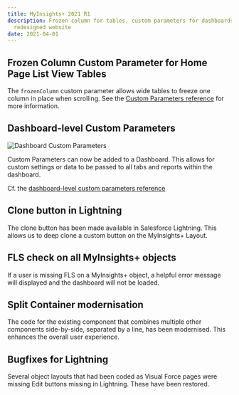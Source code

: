 ```yaml
---
title: MyInsights+ 2021 R1
description: Frozen column for tables, custom parameters for dashboards and a
  redesigned website
date: 2021-04-01
---
```

## Frozen Column Custom Parameter for Home Page List View Tables

The `frozenColumn` custom parameter allows wide tables to freeze one column in place when scrolling. See the [Custom Parameters reference](/references/custom-parameters) for more information.

## Dashboard-level Custom Parameters

![Dashboard Custom Parameters](/static/img/release-2021r1-custom-parameters.png "Dashboard Custom Parameters")

Custom Parameters can now be added to a Dashboard. This allows for custom settings or data to be passed to all tabs and reports within the dashboard.

Cf. the [dashboard-level custom parameters reference](/references/custom-parameters-dashboard)

## Clone button in Lightning

The clone button has been made available in Salesforce Lightning. This allows us to deep clone a custom button on the MyInsights+ Layout.

## FLS check on all MyInsights+ objects

If a user is missing FLS on a MyInsights+ object, a helpful error message will displayed and the dashboard will not be loaded.

## Split Container modernisation

The code for the existing component that combines multiple other components side-by-side, separated by a line, has been modernised. This enhances the overall user experience.

## Bugfixes for Lightning

Several object layouts that had been coded as Visual Force pages were missing Edit buttons missing in Lightning. These have been restored.